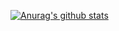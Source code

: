 [![Anurag's github stats](https://github-readme-stats.vercel.app/api?username=BruceWang1030&count_private=true&theme=synthwave)](https://github.com/anuraghazra/github-readme-stats)

